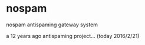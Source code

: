 # nospam
nospam antispaming gateway system

a 12 years ago antispaming project... (today 2016/2/21)
